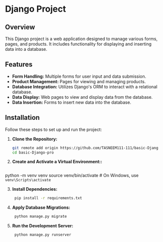# Django Project

## Overview

This Django project is a web application designed to manage various forms, pages, and products. It includes functionality for displaying and inserting data into a database.

## Features

- **Form Handling:** Multiple forms for user input and data submission.
- **Product Management:** Pages for viewing and managing products.
- **Database Integration:** Utilizes Django's ORM to interact with a relational database.
- **Data Display:** Web pages to view and display data from the database.
- **Data Insertion:** Forms to insert new data into the database.

## Installation

Follow these steps to set up and run the project:

1. **Clone the Repository:**
   ```bash
   git remote add origin https://github.com/TASNEEM111-111/basic-Django-pro.git
   cd basic-Django-pro
2. **Create and Activate a Virtual Environment::**
   ```bash
  python -m venv venv
   source venv/bin/activate  # On Windows, use `venv\Scripts\activate`
   
3. **Install Dependencies:**
   ```bash
    pip install -r requirements.txt
4. **Apply Database Migrations:**
   ```bash
    python manage.py migrate
5. **Run the Development Server:**
   ```bash
    python manage.py runserver

 

